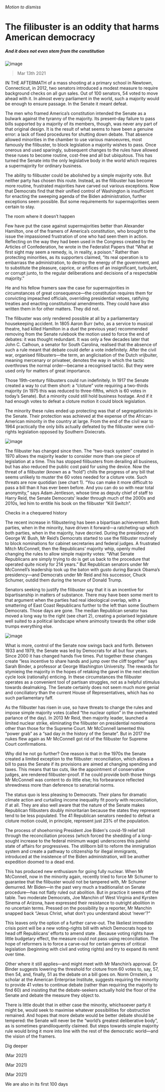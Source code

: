 ###### Motion to dismiss
# The filibuster is an oddity that harms American democracy 
##### And it does not even stem from the constitution 
![image](images/20210313_FBD001_0.jpg) 
> Mar 13th 2021 

IN THE AFTERMATH of a mass shooting at a primary school in Newtown, Connecticut, in 2012, two senators introduced a modest measure to require background checks on all gun sales. Out of 100 senators, 54 voted to move ahead with it. In almost every parliament in the world, such a majority would be enough to ensure passage. In the Senate it meant defeat.

The men who framed America’s constitution intended the Senate as a bulwark against the tyranny of the majority. Its present-day failure to pass bills supported by a majority of its members, though, was never any part of that original design. It is the result of what seems to have been a genuine error: a lack of fixed procedures for shutting down debate. That absence allowed minorities in the chamber to use various manoeuvres, most famously the filibuster, to block legislation a majority wishes to pass. Once onerous and used sparingly, subsequent changes to the rules have allowed these ruses to become routine, cost-free and all but ubiquitous. This has turned the Senate into the only legislative body in the world which requires a supermajority for ordinary business.


The ability to filibuster could be abolished by a simple majority vote. But neither party has chosen this route. Instead, as the filibuster has become more routine, frustrated majorities have carved out various exceptions. Now that Democrats find that their unified control of Washington is insufficient for enacting the sweeping agenda of the Biden administration, further exceptions seem possible. But some requirements for supermajorities seem certain to stay.
The room where it doesn’t happen

Few have put the case against supermajorities better than Alexander Hamilton, one of the framers of America’s constitution, who brought to the issue the impassioned frustration of one who had seen them in action. Reflecting on the way they had been used in the Congress created by the Articles of Confederation, he wrote in the Federalist Papers that “What at first sight may seem a remedy, is, in reality, a poison.” Rather than protecting minorities, as its supporters claimed, “its real operation is to embarrass the administration, to destroy the energy of the government, and to substitute the pleasure, caprice, or artifices of an insignificant, turbulent, or corrupt junto, to the regular deliberations and decisions of a respectable majority.”

He and his fellow framers saw the case for supermajorities in circumstances of great consequence—the constitution requires them for convicting impeached officials, overriding presidential vetoes, ratifying treaties and enacting constitutional amendments. They could have also written them in for other matters. They did not.

The filibuster was only rendered possible at all by a parliamentary housekeeping accident. In 1805 Aaron Burr (who, as a service to musical theatre, had killed Hamilton in a duel the previous year) recommended removing from the Senate rulebook the motion used to force the end of debates: it was thought redundant. It was only a few decades later that John C. Calhoun, a senator for South Carolina, realised that the absence of such a rule meant that debate could defer a vote indefinitely. After the civil war, organised filibusters—the term, an anglicisation of the Dutch vrijbuiter, meaning mercenary or privateer, denotes the way in which the tactic overthrows the normal order—became a recognised tactic. But they were used only for matters of great importance.

Those 19th-century filibusters could run indefinitely. In 1917 the Senate created a way to cut them short: a “cloture” vote requiring a two-thirds majority (in 1975 this was reduced to three-fifths, which is 60 votes in today’s Senate). But a minority could still hold business hostage. And if it had enough votes to defeat a cloture motion it could block legislation.

The minority these rules ended up protecting was that of segregationists in the Senate. Their protection was achieved at the expense of the African-American minority in the country at large. From the end of the civil war to 1964 practically the only bills actually defeated by the filibuster were civil-rights legislation opposed by Southern Dixiecrats.
![image](images/20210313_FBC112.png) 


The filibuster has changed since then. The “two-track system” created in 1970 allows the majority leader to consider more than one piece of legislation at a time. This has stopped filibusters from derailing all business, but has also reduced the public cost paid for using the device. Now the threat of a filibuster (known as a “hold”) chills the progress of any bill that seems unlikely to muster the 60 votes needed for a cloture vote. Such threats are now quotidian (see chart 1). “You can make it more difficult to pass a bill than it has ever been before. And you can do so with near total anonymity,” says Adam Jentleson, whose time as deputy chief of staff to Harry Reid, the Senate Democrats’ leader through much of the 2000s and 2010s, led him to entitle his book on the filibuster “Kill Switch”.
Checks in a chequered history

The recent increase in filibustering has been a bipartisan achievement. Both parties, when in the minority, have driven it forward—a ratcheting-up which both parties, when in the majority, have decried. During the presidency of George W. Bush, Mr Reid’s Democrats started to use the filibuster routinely to block nominations for cabinet secretaries and federal judges. A frustrated Mitch McConnell, then the Republicans’ majority whip, openly mulled changing the rules to allow simple majority votes: “What Senate Republicans are simply trying to do is get us back to the procedure that operated quite nicely for 214 years.” But Republican senators under Mr McConnell’s leadership took up the baton with gusto during Barack Obama’s presidency—and Democrats under Mr Reid and his successor, Chuck Schumer, outdid them during the tenure of Donald Trump.

Senators seeking to justify the filibuster say that it is an incentive for bipartisanship in matters of substance. There may have been some merit to that argument when the parties had real ideological overlap, with a smattering of East Coast Republicans further to the left than some Southern Democrats. Those days are gone. The median Republican senator has moved a long way to the right (see chart 2), creating a polarised legislature well suited to a political landscape where animosity towards the other side trumps everything else.
![image](images/20210313_FBC115.png) 


What is more, control of the Senate now swings back and forth. Between 1933 and 1979, the Senate was led by Democrats for all but four years. Since 2000 it has changed hands five times. Put together these changes create “less incentive to share hands and jump over the cliff together” says Sarah Binder, a professor at George Washington University. The rewards for stymieing the majority in the hopes of retaking the gavel in the next election cycle look (rationally) enticing. In these circumstances the filibuster operates as a convenient tool of partisan struggles, not as a helpful stimulus towards dealmaking. The Senate certainly does not seem much more genial and conciliatory than the current House of Representatives, which has no such parliamentary faff.

As the filibuster has risen in use, so have threats to change the rules and impose simple majority votes (called “the nuclear option” in the overheated parlance of the day). In 2013 Mr Reid, then majority leader, launched a limited nuclear strike, eliminating the filibuster on presidential nominations other than those for the Supreme Court. Mr McConnell lamented this “power grab” as a “sad day in the history of the Senate”. But in 2017 the nukes flew again as Mr McConnell got rid of the filibuster for Supreme Court confirmations.

Why did he not go further? One reason is that in the 1970s the Senate created a limited exception to the filibuster: reconciliation, which allows a bill to pass the Senate if its provisions are aimed at changing spending and taxes. This means that tax cuts, like the appointment of conservative judges, are rendered filibuster-proof. If he could provide both those things Mr McConnell was content to do little else; his forbearance reflected shrewdness more than deference to senatorial norms.

The status quo is less pleasing to Democrats. Their plans for dramatic climate action and curtailing income inequality fit poorly with reconciliation, if at all. They are also well aware that the nature of the Senate makes Republican filibusters doubly minoritarian because the states they represent tend to be less populated. The 41 Republican senators needed to defeat a cloture motion could, in principle, represent just 23% of the population.

The process of shoehorning President Joe Biden's covid-19 relief bill through the reconciliation process (which forced the shedding of a long-sought increase to the federal minimum wage) underscores this painful state of affairs for progressives. The stillborn bill to reform the immigration system and create a pathway to citizenship for illegal immigrants, introduced at the insistence of the Biden administration, will be another expedition doomed to a dead end.

This has produced new enthusiasm for going fully nuclear. When Mr McConnell, now in the minority again, recently tried to force Mr Schumer to guarantee that the filibuster would not be tampered with, Mr Schumer demurred. Mr Biden—in the past very much a traditionalist on Senate procedure—has not flatly ruled out abolition. But in practice it seems off the table. Two moderate Democrats, Joe Manchin of West Virginia and Kyrsten Sinema of Arizona, have expressed their resistance to outright abolition in no uncertain terms. Pressed on the possibility by a reporter, Mr Manchin snapped back “Jesus Christ, what don’t you understand about ‘never’?”

This leaves only the option of a further carve-out. The likeliest immediate crisis point will be a new voting-rights bill with which Democrats hope to head off Republicans’ efforts to amend state . Because voting rights have little budgetary effect, the measure could not pass using reconciliation. The hope of reformers is to force a carve-out for certain genres of critical legislation (beginning with civil and voting rights) and try to expand its remit over time.

Other  where it still applies—and might meet with Mr Manchin’s approval. Dr Binder suggests lowering the threshold for cloture from 60 votes to, say, 57, then 54, and, finally, 51 as the debate on a bill goes on. Norm Ornstein, a scholar at the American Enterprise Institute, suggests requiring the minority to provide 41 votes to continue debate (rather than requiring the majority to find 60) and insisting that the debate-seekers actually hold the floor of the Senate and debate the measure they object to.

There is little doubt that in either case the minority, whichsoever party it might be, would seek to maximise whatever possibilities for obstruction remained. And hopes that more debate would be better debate should be tempered: the Senate will never be the “world’s greatest deliberative body”, as is sometimes grandiloquently claimed. But steps towards simple majority rule would bring it more into line with the rest of the democratic world—and the vision of the framers.

Dig deeper

 (Mar 2021)
 (Mar 2021)
 (Mar 2021)

We are also  in its first 100 days
